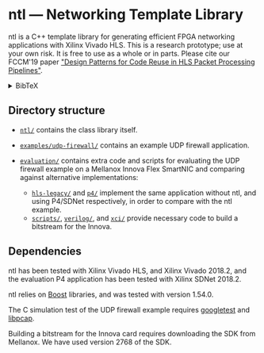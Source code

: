 ntl — Networking Template Library
===

ntl is a C++ template library for generating efficient FPGA networking
applications with Xilinx Vivado HLS. This is a research prototype; use at your
own risk. It is free to use as a whole or in parts. Please cite our FCCM'19
paper ["Design Patterns for Code Reuse in HLS Packet Processing Pipelines"](https://haggaie.github.io/files/ntl-fccm19.pdf).

<details>
  <summary>BibTeX</summary>

    @INPROCEEDINGS{8735559,
    author={H. {Eran} and L. {Zeno} and Z. {István} and M. {Silberstein}},
    booktitle={2019 IEEE 27th Annual International Symposium on Field-Programmable
    Custom Computing Machines (FCCM)},
    title={Design Patterns for Code Reuse in {HLS} Packet Processing Pipelines},
    year={2019},
    volume={},
    number={},
    pages={208-217},
    keywords={field programmable gate arrays;high level synthesis;logic
    design;software libraries;class library;FPGA-based SmartNICs;code reuse;HLS
    packet processing pipelines;high-level synthesis;high-speed networking
    applications;UDP stateless firewall;key-value store cache;FPGA
    circuits;Optimization;Tools;C++ languages;Logic gates;Hardware;Field
    programmable gate arrays;Data structures;High level synthesis;Design
    methodology;Networking;Packet processing},
    doi={10.1109/FCCM.2019.00036},
    ISSN={2576-2613},
    month={April},}

</details>

Directory structure
---

  * [`ntl/`](ntl/) contains the class library itself.
  * [`examples/udp-firewall/`](examples/udp-firewall/) contains an example UDP firewall application.
  * [`evaluation/`](evaluation/) contains extra code and scripts for evaluating the UDP
    firewall example on a Mellanox Innova Flex SmartNIC and comparing against
    alternative implementations:

    * [`hls-legacy/`](evaluation/hls-legacy/) and
      [`p4/`](evaluation/p4/) implement the same application
      without ntl, and using P4/SDNet respectively, in order to compare with the
      ntl example.
    * [`scripts/`](evaluation/scripts/), [`verilog/`](evaluation/verilog/),
      and [`xci/`](evaluation/xci/) provide necessary code to build a bitstream for the
      Innova.

Dependencies
---

ntl has been tested with Xilinx Vivado HLS, and Xilinx Vivado 2018.2, and the
evaluation P4 application has been tested with Xilinx SDNet 2018.2.

ntl relies on [Boost](https://www.boost.org/) libraries, and was tested with version 1.54.0.

The C simulation test of the UDP firewall example requires
[googletest](https://github.com/google/googletest) and
[libpcap](https://www.tcpdump.org/).

Building a bitstream for the Innova card requires downloading the SDK from
Mellanox. We have used version 2768 of the SDK.
